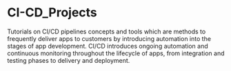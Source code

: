 # CI-CD_Projects
Tutorials on CI/CD pipelines concepts and tools which are methods to frequently deliver apps to customers by introducing automation into the stages of app development.  CI/CD introduces ongoing automation and continuous monitoring throughout the lifecycle of apps, from integration and testing phases to delivery and deployment.
